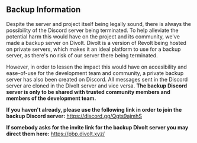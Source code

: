## Backup Information
 
Despite the server and project itself being legally sound, there is always the possibility of the Discord server being terminated. To help alleviate the potential harm this would have on the project and its community, we've made a backup server on Divolt. Divolt is a version of Revolt being hosted on private servers, which makes it an ideal platform to use for a backup server, as there's no risk of our server there being terminated.

However, in order to lessen the impact this would have on accesibility and ease-of-use for the development team and community, a private backup server has also been created on Discord. All messages sent in the Discord server are cloned in the Divolt server and vice versa. **The backup Discord server is only to be shared with trusted community members and members of the development team.**

**If you haven't already, please use the following link in order to join the backup Discord server:** https://discord.gg/Qgts9ajmhS

**If somebody asks for the invite link for the backup Divolt server you may direct them here:** https://pbp.divolt.xyz/